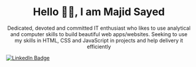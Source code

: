 <h1 align="center">Hello 🙋‍♂️, I am Majid Sayed</h1>

<p align="center">Dedicated, devoted and committed IT enthusiast who likes to use analytical and computer skills to build beautiful web apps/websites. Seeking to use my skills in HTML, CSS and JavaScript in projects and help
delivery it efficiently</p>

[![LinkedIn Badge](https://img.shields.io/badge/LinkedIn-Profile-informational?style=flat&logo=linkedin&logoColor=white&color=0D76A8)](https://www.linkedin.com/in/majid-sayyed-99610b228/)







